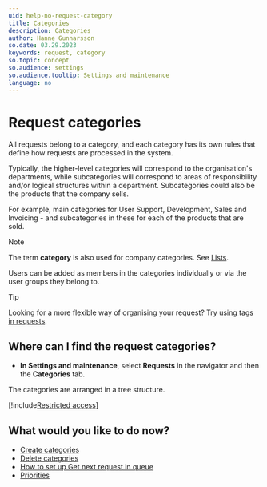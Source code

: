 ```yaml
---
uid: help-no-request-category
title: Categories
description: Categories
author: Hanne Gunnarsson
so.date: 03.29.2023
keywords: request, category
so.topic: concept
so.audience: settings
so.audience.tooltip: Settings and maintenance
language: no
---
```


# Request categories

All requests belong to a category, and each category has its own rules that define how requests are processed in the system.

Typically, the higher-level categories will correspond to the organisation's departments, while subcategories will correspond to areas of responsibility and/or logical structures within a department. Subcategories could also be the products that the company sells.

For example, main categories for User Support, Development, Sales and Invoicing - and subcategories in these for each of the products that are sold.

> [!NOTE]
> The term **category** is also used for company categories. See [Lists][3].

Users can be added as members in the categories individually or via the user groups they belong to.

> [!TIP]
> Looking for a more flexible way of organising your request? Try [using tags in requests][6].

## Where can I find the request categories?

* **In Settings and maintenance**, select **Requests** in the navigator and then the **Categories** tab.

The categories are arranged in a tree structure.

[!include[Restricted access](../../../learn/includes/note-insufficient-rights.md)]

## What would you like to do now?

* [Create categories][1]
* [Delete categories][2]
* [How to set up Get next request in queue][5]
* [Priorities][4]

<!-- Referenced links -->
[1]: create.md
[2]: delete.md
[3]: ../../../admin/lists/learn/index.md
[4]: ../priority/index.md
[5]: ../next-in-queue.md
[6]: ../tags.md

<!-- Referenced images -->

